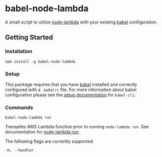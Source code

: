 # babel-node-lambda
A small script to utilize [node-lambda](https://github.com/motdotla/node-lambda) with your existing [babel](https://github.com/babel/babel) configuration.

## Getting Started
### Installation
```
npm install -g babel-node-lambda
```

### Setup
This package requires that you have [babel](https://github.com/babel/babel) installed and correctly configured with a `.babelrc` file. For more information about babel configuration please see the [setup documentation](http://babeljs.io/docs/setup/) for `babel-cli`.

### Commands
```
babel-node-lambda run
```
Transpiles AWS Lambda function prior to running `node-lambda run`. See documentation for [node-lambda run](https://github.com/motdotla/node-lambda#run).

The following flags are currently supported:
```
-H, --handler
```
